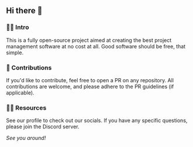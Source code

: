 ## Hi there 👋

### 🙋‍♀️ Intro
This is a fully open-source project aimed at creating the best project management software at no cost at all. Good software should be free, that simple.

### 🌈 Contributions
If you'd like to contribute, feel free to open a PR on any repository. All contributions are welcome, and please adhere to the PR guidelines (if applicable).

### 👩‍💻 Resources
See our profile to check out our socials. If you have any specific questions, please join the Discord server.

_See you around!_

